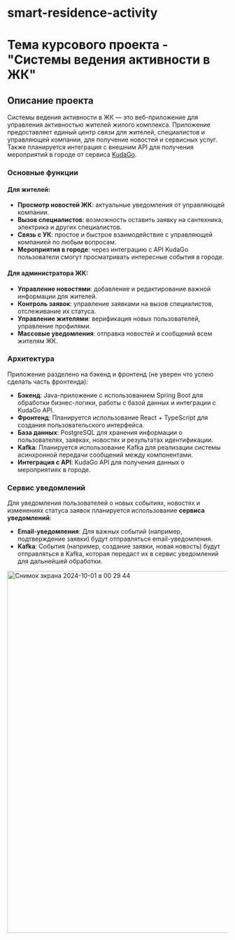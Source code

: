 # smart-residence-activity

# Тема курсового проекта - "Системы ведения активности в ЖК"

## Описание проекта

Системы ведения активности в ЖК — это веб-приложение для управления активностью жителей жилого комплекса. Приложение предоставляет единый центр связи для жителей, специалистов и управляющей компании, для получение новостей и сервисных услуг. Также планируется интеграция с внешним API для получения мероприятий в городе от сервиса [KudaGo](https://kudago.com).

### Основные функции

#### Для жителей:
- **Просмотр новостей ЖК**: актуальные уведомления от управляющей компании.
- **Вызов специалистов**: возможность оставить заявку на сантехника, электрика и других специалистов.
- **Связь с УК**: простое и быстрое взаимодействие с управляющей компанией по любым вопросам.
- **Мероприятия в городе**: через интеграцию с API KudaGo пользователи смогут просматривать интересные события в городе.

#### Для администратора ЖК:
- **Управление новостями**: добавление и редактирование важной информации для жителей.
- **Контроль заявок**: управление заявками на вызов специалистов, отслеживание их статуса.
- **Управление жителями**: верификация новых пользователей, управление профилями.
- **Массовые уведомления**: отправка новостей и сообщений всем жителям ЖК.

### Архитектура

Приложение разделено на бэкенд и фронтенд (не уверен что успею сделать часть фронтенда):

- **Бэкенд**: Java-приложение с использованием Spring Boot для обработки бизнес-логики, работы с базой данных и интеграции с KudaGo API.
- **Фронтенд**: Планируется использование React + TypeScript для создания пользовательского интерфейса.
- **База данных**: PostgreSQL для хранения информации о пользователях, заявках, новостях и результатах идентификации.
- **Kafka**: Планируется использование Kafka для реализации системы асинхронной передачи сообщений между компонентами.
- **Интеграция с API**: KudaGo API для получения данных о мероприятиях в городе.

### Сервис уведомлений

Для уведомления пользователей о новых событиях, новостях и изменениях статуса заявок планируется использование **сервиса уведомлений**:

- **Email-уведомления**: Для важных событий (например, подтверждение заявки) будут отправляться email-уведомления.
- **Kafka**: События (например, создание заявки, новая новость) будут отправляться в Kafka, которая передаст их в сервис уведомлений для дальнейшей обработки.
<img width="827" alt="Снимок экрана 2024-10-01 в 00 29 44" src="https://github.com/user-attachments/assets/6942573b-a77f-4dea-b0b6-55cc5735a23c">


